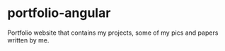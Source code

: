 # portfolio-angular
Portfolio website that contains my projects, some of my pics and papers written by me. 
